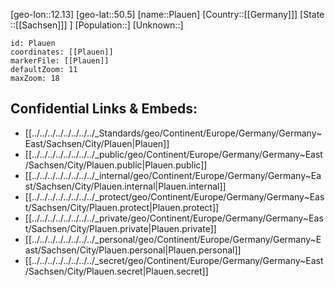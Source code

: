 ﻿---
location: [50.5,12.13]
mapzoom: [7,12] 
mapmarker: city 
type: City
tags:
- geo/City


SpocWebEntityId: 33406
isDeleted: false
confidential: public

---
[geo-lon::12.13]
[geo-lat::50.5]
[name::Plauen]
[Country::[[Germany]]]
[State ::[[Sachsen]]] ]
[Population::]
[Unknown::]


```leaflet
id: Plauen
coordinates: [[Plauen]]
markerFile: [[Plauen]]
defaultZoom: 11 
maxZoom: 18
```


## Confidential Links & Embeds: 
- [[../../../../../../../../_Standards/geo/Continent/Europe/Germany/Germany~East/Sachsen/City/Plauen|Plauen]] 
- [[../../../../../../../../_public/geo/Continent/Europe/Germany/Germany~East/Sachsen/City/Plauen.public|Plauen.public]] 
- [[../../../../../../../../_internal/geo/Continent/Europe/Germany/Germany~East/Sachsen/City/Plauen.internal|Plauen.internal]] 
- [[../../../../../../../../_protect/geo/Continent/Europe/Germany/Germany~East/Sachsen/City/Plauen.protect|Plauen.protect]] 
- [[../../../../../../../../_private/geo/Continent/Europe/Germany/Germany~East/Sachsen/City/Plauen.private|Plauen.private]] 
- [[../../../../../../../../_personal/geo/Continent/Europe/Germany/Germany~East/Sachsen/City/Plauen.personal|Plauen.personal]] 
- [[../../../../../../../../_secret/geo/Continent/Europe/Germany/Germany~East/Sachsen/City/Plauen.secret|Plauen.secret]] 
